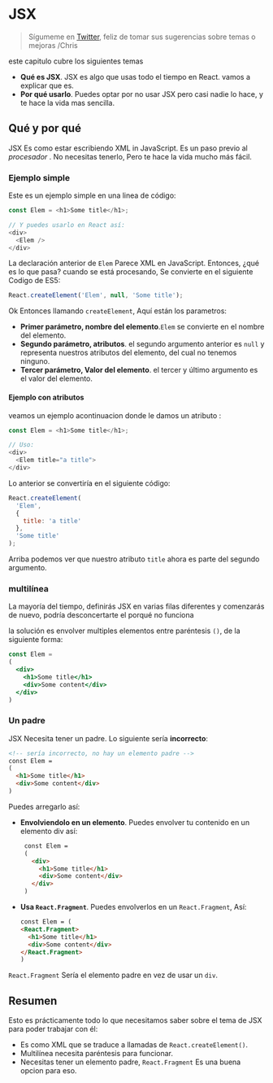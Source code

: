 # JSX

> Sígumeme en [Twitter](https://twitter.com/chris_noring), feliz de tomar sus sugerencias sobre temas o mejoras /Chris

este capitulo cubre los siguientes temas

- **Qué es JSX**. JSX es algo que usas todo el tiempo en React. vamos a explicar que es.
- **Por qué usarlo**. Puedes optar por no usar JSX pero casi nadie lo hace, y te hace la vida mas sencilla.

## Qué y por qué

JSX Es como estar escribiendo XML in JavaScript. Es un paso previo al _procesador_ . No necesitas tenerlo, Pero te hace la vida mucho más fácil.

### Ejemplo simple

Este es un ejemplo simple en una linea de código:

```js
const Elem = <h1>Some title</h1>;

// Y puedes usarlo en React así:
<div>
  <Elem />
</div>
```

La declaración anterior de `Elem` Parece XML en JavaScript. Entonces, ¿qué es lo que pasa? cuando se está procesando, Se convierte en el siguiente Codigo de ES5:

```js
React.createElement('Elem', null, 'Some title');
```

Ok Entonces llamando `createElement`, Aquí están los parametros:

- **Primer parámetro, nombre del elemento**.`Elem` se convierte en el nombre del elemento.
- **Segundo parámetro, atributos**. el segundo argumento anterior es `null` y representa nuestros atributos del elemento, del cual no tenemos ninguno.
- **Tercer parámetro, Valor del elemento**. el tercer y último argumento es el valor del elemento.

#### Ejemplo con atributos

veamos un ejemplo acontinuacion donde le damos un atributo :

```js
const Elem = <h1>Some title</h1>;

// Uso:
<div>
  <Elem title="a title">
</div>
```

Lo anterior se convertiría en el siguiente código:

```js
React.createElement(
  'Elem', 
  { 
    title: 'a title' 
  }, 
  'Some title'
);
```

Arriba podemos ver que nuestro atributo `title` ahora es parte del segundo argumento.

### multilínea

La mayoría del tiempo, definirás JSX en varias filas diferentes y comenzarás de nuevo, podría desconcertarte el porqué no funciona

la solución es envolver multiples elementos entre paréntesis `()`, de la siguiente forma:

```jsx
const Elem =
(
  <div>
    <h1>Some title</h1>
    <div>Some content</div>
  </div>
)
```

### Un padre

JSX Necesita tener un padre. Lo siguiente sería **incorrecto**:

```html
<!-- sería incorrecto, no hay un elemento padre -->
const Elem =
(
  <h1>Some title</h1>
  <div>Some content</div>
)
```

Puedes arregarlo así:

- **Envolviendolo en un elemento**. Puedes envolver tu contenido en un elemento div así:

   ```html
    const Elem =
    (
      <div>
        <h1>Some title</h1>
        <div>Some content</div>
      </div>
    )
    ```

- **Usa `React.Fragment`**. Puedes envolverlos en un `React.Fragment`, Así:

    ```html
    const Elem = (
    <React.Fragment>
      <h1>Some title</h1>
      <div>Some content</div>
    </React.Fragment>
    )
    ```

`React.Fragment` Sería el elemento padre en vez de usar un `div`.

## Resumen

Esto es prácticamente todo lo que necesitamos saber sobre el tema de JSX para poder trabajar con él:

- Es como XML que se traduce a llamadas de `React.createElement()`.
- Multilínea necesita paréntesis para funcionar.
- Necesitas tener un elemento padre, `React.Fragment` Es una buena opcion para eso.
